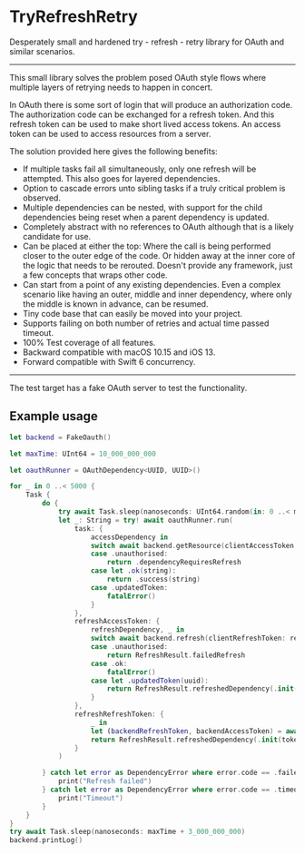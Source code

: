 # TryRefreshRetry
Desperately small and hardened try - refresh - retry library for OAuth and similar scenarios.

---

This small library solves the problem posed OAuth style flows where multiple layers of retrying needs to happen in concert.

In OAuth there is some sort of login that will produce an authorization code. The authorization code can be exchanged for a refresh token. And this refresh token can be used to make short lived access tokens. An access token can be used to access resources from a server.

The solution provided here gives the following benefits:
- If multiple tasks fail all simultaneously, only one refresh will be attempted. This also goes for layered dependencies.
- Option to cascade errors unto sibling tasks if a truly critical problem is observed.
- Multiple dependencies can be nested, with support for the child dependencies being reset when a parent dependency is updated. 
- Completely abstract with no references to OAuth although that is a likely candidate for use.
- Can be placed at either the top: Where the call is being performed closer to the outer edge of the code. Or hidden away at the inner core of the logic that needs to be rerouted. Doesn't provide any framework, just a few concepts that wraps other code.
- Can start from a point of any existing dependencies. Even a complex scenario like having an outer, middle and inner dependency, where only the middle is known in advance, can be resumed.
- Tiny code base that can easily be moved into your project.
- Supports failing on both number of retries and actual time passed timeout.
- 100% Test coverage of all features.
- Backward compatible with macOS 10.15 and iOS 13.
- Forward compatible with Swift 6 concurrency.

---

The test target has a fake OAuth server to test the functionality.

## Example usage

```Swift
let backend = FakeOauth()

let maxTime: UInt64 = 10_000_000_000

let oauthRunner = OAuthDependency<UUID, UUID>()

for _ in 0 ..< 5000 {
    Task {
        do {
            try await Task.sleep(nanoseconds: UInt64.random(in: 0 ..< maxTime))
            let _: String = try! await oauthRunner.run(
                task: {
                    accessDependency in
                    switch await backend.getResource(clientAccessToken: accessDependency.token) {
                    case .unauthorised:
                        return .dependencyRequiresRefresh
                    case let .ok(string):
                        return .success(string)
                    case .updatedToken:
                        fatalError()
                    }
                },
                refreshAccessToken: {
                    refreshDependency, _ in
                    switch await backend.refresh(clientRefreshToken: refreshDependency.token) {
                    case .unauthorised:
                        return RefreshResult.failedRefresh
                    case .ok:
                        fatalError()
                    case let .updatedToken(uuid):
                        return RefreshResult.refreshedDependency(.init(token: uuid))
                    }
                },
                refreshRefreshToken: {
                    _ in
                    let (backendRefreshToken, backendAccessToken) = await backend.loginWithAccess(password: "PWD")
                    return RefreshResult.refreshedDependency(.init(token: backendRefreshToken.token, accessToken: .init(token: backendAccessToken.token)))
                }
            )

        } catch let error as DependencyError where error.code == .failedRefresh {
            print("Refresh failed")
        } catch let error as DependencyError where error.code == .timeout {
            print("Timeout")
        }
    }
}
try await Task.sleep(nanoseconds: maxTime + 3_000_000_000)
backend.printLog()
```
